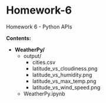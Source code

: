 # Homework-6
Homework 6 - Python APIs

**Contents:**  
* **WeatherPy/**  
  * output/  
    * cities.csv  
    * latitude_vs_cloudiness.png  
    * latitude_vs_humidity.png  
    * latitude_vs_max_temp.png  
    * latitude_vs_wind_speed.png
  * WeatherPy.ipynb